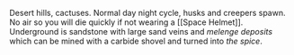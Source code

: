 Desert hills, cactuses. Normal day night cycle, husks and creepers spawn. No air so you will die quickly if not wearing a [[Space Helmet]]. Underground is sandstone with large sand veins and *melenge deposits* which can be mined with a carbide shovel and turned into *the spice*. 